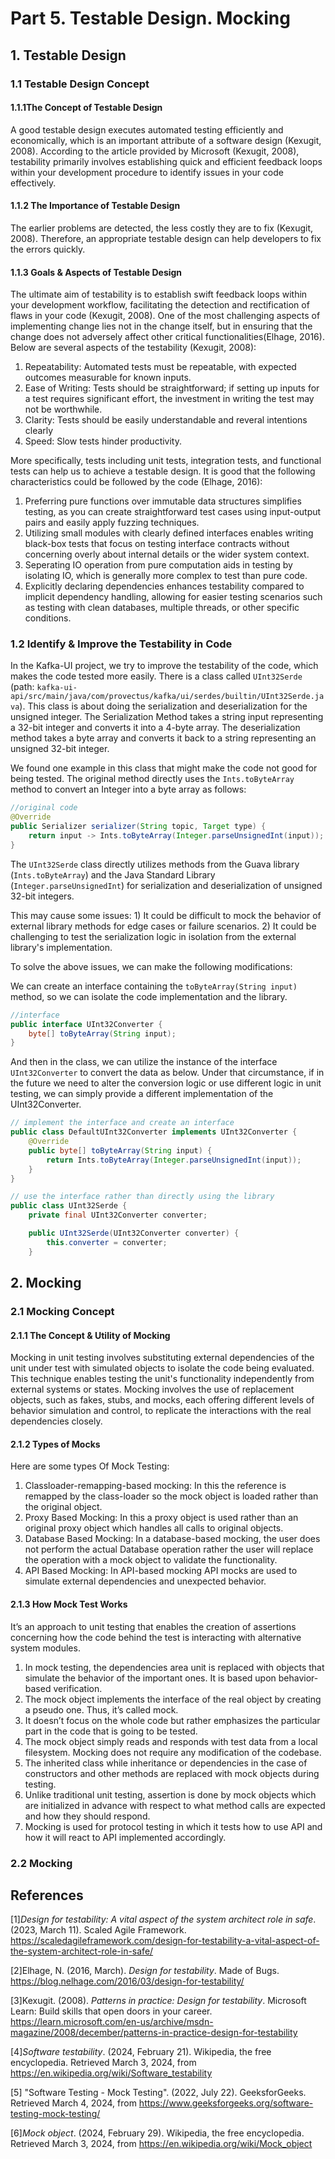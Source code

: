 # Part 5. Testable Design. Mocking

## 1. **Testable Design**

### 1.1 Testable Design Concept

#### 1.1.1The Concept of Testable Design

A good testable design executes automated testing efficiently and economically, which is an important attribute of a software design (Kexugit, 2008). According to the article provided by Microsoft  (Kexugit, 2008), testability primarily involves establishing quick and efficient feedback loops within your development procedure to identify issues in your code effectively.

#### 1.1.2 The Importance of Testable Design

The earlier problems are detected, the less costly they are to fix (Kexugit, 2008). Therefore, an appropriate testable design can help developers to fix the errors quickly.

#### 1.1.3 Goals & Aspects of Testable Design

The ultimate aim of testability is to establish swift feedback loops within your development workflow, facilitating the detection and rectification of flaws in your code (Kexugit, 2008). One of the most challenging aspects of implementing change lies not in the change itself, but in ensuring that the change does not adversely affect other critical functionalities(Elhage, 2016). Below are several aspects of the testability (Kexugit, 2008): 

1) Repeatability: Automated tests must be repeatable, with expected outcomes measurable for known inputs.
2) Ease of Writing: Tests should be straightforward; if setting up inputs for a test requires significant effort, the investment in writing the test may not be worthwhile.
3) Clarity: Tests should be easily understandable and reveral intentions clearly
4) Speed: Slow tests hinder productivity.

More specifically, tests including unit tests, integration tests, and functional tests can help us to achieve a testable design. It is good that the following characteristics could be followed by the code (Elhage, 2016):

1. Preferring pure functions over immutable data structures simplifies testing, as you can create straightforward test cases using input-output pairs and easily apply fuzzing techniques.
2. Utilizing small modules with clearly defined interfaces enables writing black-box tests that focus on testing interface contracts without concerning overly about internal details or the wider system context.
3. Seperating IO operation from pure computation aids in testing by isolating IO, which is generally more complex to test than pure code.
4. Explicitly declaring dependencies enhances testability compared to implicit dependency handling, allowing for easier testing scenarios such as testing with clean databases, multiple threads, or other specific conditions.
### 1.2 Identify & Improve the Testability in Code

In the Kafka-UI project, we try to improve the testability of the code, which makes the code tested more easily. There is a class called `UInt32Serde` (path: `kafka-ui-api/src/main/java/com/provectus/kafka/ui/serdes/builtin/UInt32Serde.java`). This class is about doing the serialization and deserialization for the unsigned integer. The Serialization Method takes a string input representing a 32-bit integer and converts it into a 4-byte array. The deserialization method takes a byte array and converts it back to a string representing an unsigned 32-bit integer.   

We found one example in this class that might make the code not good for being tested. The original method directly uses the `Ints.toByteArray` method to convert an Integer into a byte array as follows:

```java
//original code
@Override
public Serializer serializer(String topic, Target type) {
    return input -> Ints.toByteArray(Integer.parseUnsignedInt(input));
}

```

The `UInt32Serde` class directly utilizes methods from the Guava library (`Ints.toByteArray`) and the Java Standard Library (`Integer.parseUnsignedInt`) for serialization and deserialization of unsigned 32-bit integers.

This may cause some issues: 1) It could be difficult to mock the behavior of external library methods for edge cases or failure scenarios. 2) It could be challenging to test the serialization logic in isolation from the external library's implementation. 


To solve the above issues, we can make the following modifications:

We can create an interface containing the `toByteArray(String input)` method, so we can isolate the code implementation and the library. 

```java
//interface
public interface UInt32Converter {
    byte[] toByteArray(String input);
}

```

And then in the class, we can utilize the instance of the interface `UInt32Converter`  to convert the data as below. Under that circumstance, if in the future we need to alter the conversion logic or use different logic in unit testing, we can simply provide a different implementation of the UInt32Converter.

```java
// implement the interface and create an interface
public class DefaultUInt32Converter implements UInt32Converter {
    @Override
    public byte[] toByteArray(String input) {
        return Ints.toByteArray(Integer.parseUnsignedInt(input));
    }
}

```
```java
// use the interface rather than directly using the library
public class UInt32Serde {
    private final UInt32Converter converter;

    public UInt32Serde(UInt32Converter converter) {
        this.converter = converter;
    }
```

## 2. **Mocking** 

### 2.1 Mocking Concept

#### 2.1.1 The Concept & Utility of Mocking

Mocking in unit testing involves substituting external dependencies of the unit under test with simulated objects to isolate the code being evaluated. This technique enables testing the unit's functionality independently from external systems or states. Mocking involves the use of replacement objects, such as fakes, stubs, and mocks, each offering different levels of behavior simulation and control, to replicate the interactions with the real dependencies closely.

#### 2.1.2 Types of Mocks

Here are some types Of Mock Testing:
1. Classloader-remapping-based mocking: In this the reference is remapped by the class-loader so the mock object is loaded rather than the original object.
2. Proxy Based Mocking: In this a proxy object is used rather than an original proxy object which handles all calls to original objects.
3. Database Based Mocking: In a database-based mocking, the user does not perform the actual Database operation rather the user will replace the operation with a mock object to validate the functionality.
4. API Based Mocking: In API-based mocking API mocks are used to simulate external dependencies and unexpected behavior.

#### 2.1.3 How Mock Test Works

It’s an approach to unit testing that enables the creation of assertions concerning how the code behind the test is interacting with alternative system modules.

1. In mock testing, the dependencies area unit is replaced with objects that simulate the behavior of the important ones. It is based upon behavior-based verification.
2. The mock object implements the interface of the real object by creating a pseudo one. Thus, it’s called mock.
3. It doesn’t focus on the whole code but rather emphasizes the particular part in the code that is going to be tested.
4. The mock object simply reads and responds with test data from a local filesystem.
Mocking does not require any modification of the codebase.
5. The inherited class while inheritance or dependencies in the case of constructors and other methods are replaced with mock objects during testing.
6. Unlike traditional unit testing, assertion is done by mock objects which are initialized in advance with respect to what method calls are expected and how they should respond.
7. Mocking is used for protocol testing in which it tests how to use API and how it will react to API implemented accordingly.

### 2.2 Mocking 







## References

[1]*Design for testability: A vital aspect of the system architect role in safe*. (2023, March 11). Scaled Agile Framework. https://scaledagileframework.com/design-for-testability-a-vital-aspect-of-the-system-architect-role-in-safe/

[2]Elhage, N. (2016, March). *Design for testability*. Made of Bugs. https://blog.nelhage.com/2016/03/design-for-testability/

[3]Kexugit. (2008). *Patterns in practice: Design for testability*. Microsoft Learn: Build skills that open doors in your career. https://learn.microsoft.com/en-us/archive/msdn-magazine/2008/december/patterns-in-practice-design-for-testability

[4]*Software testability*. (2024, February 21). Wikipedia, the free encyclopedia. Retrieved March 3, 2024, from https://en.wikipedia.org/wiki/Software_testability

[5] "Software Testing - Mock Testing". (2022, July 22). GeeksforGeeks. Retrieved March 4, 2024, from https://www.geeksforgeeks.org/software-testing-mock-testing/

[6]*Mock object*. (2024, February 29). Wikipedia, the free encyclopedia. Retrieved March 3, 2024, from https://en.wikipedia.org/wiki/Mock_object